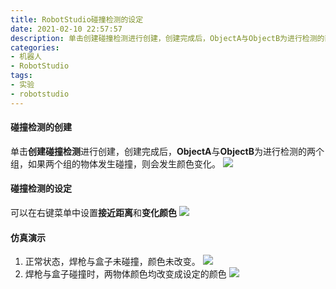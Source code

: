 ```yaml
---
title: RobotStudio碰撞检测的设定
date: 2021-02-10 22:57:57
description: 单击创建碰撞检测进行创建，创建完成后，ObjectA与ObjectB为进行检测的两个组，如果两个组的物体发生碰撞，则会发生颜色变化。
categories:
- 机器人
- RobotStudio
tags:
- 实验
- robotstudio
---
```


#### 碰撞检测的创建
单击**创建碰撞检测**进行创建，创建完成后，**ObjectA**与**ObjectB**为进行检测的两个组，如果两个组的物体发生碰撞，则会发生颜色变化。
![](https://gitee.com/huffiema/pictures/raw/master/image/202112231600684-robotstudio-crash-1.png)

#### 碰撞检测的设定
可以在右键菜单中设置**接近距离**和**变化颜色**
![](https://gitee.com/huffiema/pictures/raw/master/image/202112231600582-robotstudio-crash-2.png)

#### 仿真演示
1. 正常状态，焊枪与盒子未碰撞，颜色未改变。
![](https://gitee.com/huffiema/pictures/raw/master/image/202112231600008-robotstudio-crash-3.png)
2. 焊枪与盒子碰撞时，两物体颜色均改变成设定的颜色
![](https://gitee.com/huffiema/pictures/raw/master/image/202112231601016-robotstudio-crash-4.png)